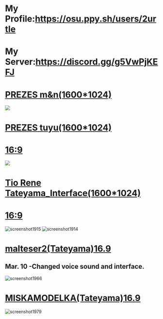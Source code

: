 # My Profile:https://osu.ppy.sh/users/2urtle
# My Server:https://discord.gg/g5VwPjKEFJ 
# [PREZES m&n(1600*1024)](https://drive.google.com/file/d/17rz1OhKoFmrtR9tEHL3C5xy6IlOvn0XD/view?usp=drive_link)
![](https://github.com/user-attachments/assets/ced43545-d43c-4f6b-a2f2-98177c861b08)
# [PREZES tuyu(1600*1024)](https://drive.google.com/file/d/1HxK2TsYGpkPB0p9v6bGwegK1Be1V1K6G/view?usp=drive_link)
# [16:9](https://drive.google.com/file/d/1hPeguyd3SfaFYAPn6Oc06Gjg5aR9durd/view?usp=sharing)
![](https://github.com/user-attachments/assets/83740887-7e4c-433d-b346-c0412d8d56a4)
# [Tio Rene Tateyama_Interface(1600*1024)](https://drive.google.com/file/d/1wsqDRNK6tatKVWqTPh4jXLI3C_ye2GkV/view?usp=sharing)
# [16:9](https://drive.google.com/file/d/1Ny0hupgur4g6g0mGcPYmXcsi5SUlwq5t/view?usp=sharing)
![screenshot1915](https://github.com/user-attachments/assets/6aa59219-f456-4bcc-a926-07c0f9454576)
![screenshot1914](https://github.com/user-attachments/assets/dbfee61d-4e81-428e-9d2a-fd0d21aa901b)
# [malteser2(Tateyama)16.9](https://drive.google.com/file/d/1f2EJ1c30PNAc9l2ghRAaiCcf9SKByTBK/view?usp=sharing)
## Mar. 10 -Changed voice sound and interface.
![screenshot1966](https://github.com/user-attachments/assets/6ad05a43-09a0-4fa3-a7ee-95b62b02c4ec)
# [MISKAMODELKA(Tateyama)16.9](https://drive.google.com/file/d/1NK8ywLxbuDXN7xhYffwIdgGhk1yCEy9X/view?usp=sharing)
![screenshot1979](https://github.com/user-attachments/assets/611cb38b-52d5-4f46-840c-9391116a94a2)
